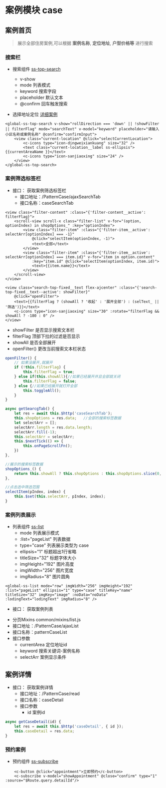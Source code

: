 # 案例模块 case

## 案例首页
>展示全部住房案例,可以根据 **案例名称**, **定位地址**, **户型价格等** 进行搜索
### 搜索栏
- 搜索组件 [ss-top-search]()
    + v-show
    + mode 列表模式
    + keyword 搜索字段
    + placeholder 默认文本
    + @confirm  回车触发搜索

- 选择地址定位 [详细案例](./07.选择地址定位.md)
```vue
<global-ss-top-search v-show="rollDirection === 'down' || !showFilter || filterFlag" mode="searchText" v-model="keyword" placeholder="请输入小区名称或案例名称" @confirm="confirmInput">
    <view class="current-location" @click="selectCurrentLocation">
        <c-icons type="icon-dingweixiankuang" size="32" />
        <text class="current-location__label ss-ellipsis">{{currentAreaName }}</text>
        <c-icons type="icon-sanjiaoxing" size="24" />
    </view>
</global-ss-top-search>
```
### 案例筛选标签栏
- 接口： 获取案例筛选标签栏
    + 接口地址：/PatternCase/ajaxSearchTab
    + 接口名称：caseSearchTab
```vue
<view class="filter-content" :class="{'filter-content__active': filterFlag}">
    <scroll-view scroll-x class="filter-list" v-for="(option, optionIndex) in shopOptions_" :key="optionIndex">
        <view class="filter-item" :class="{'filter-item__active': selectArr[optionIndex] === -1}"
            @click="selectItem(optionIndex, -1)">
            <text>全部</text>
        </view>
        <view class="filter-item" :class="{'filter-item__active': selectArr[optionIndex] === item.id}" v-for="item in option.content"
            :key="item.id" @click="selectItem(optionIndex, item.id)">
            <text>{{item.name}}</text>
        </view>
    </scroll-view>
</view>

<view class="search-top-fixed__text flex-ajcenter" :class="{'search-top-fixed__text--active': showFilter}"
    @click="openFilter">
    <text>{{filterFlag ? (showAll ? '收起' : '展开全部') : (selText_ || '筛选')}}</text>
    <c-icons type="icon-sanjiaoxing" size="30" :rotate="filterFlag && showAll ? -180 : 0" />
</view>
```
- showFilter 是否显示搜索文本栏
- filterFlag 顶部下拉的过滤是否显示
- showAll 是否全部展开
- openFilter() 更改当前搜索文本栏状态
```js
openFilter() {
    // 如果没展开,就展开
    if (!this.filterFlag) {
        this.filterFlag = true;
    } else if(this.showAll){//如果已经展开并且全部就关闭
        this.filterFlag = false;
    } else {//如果已经展开就打开全部
        this.toggleAll();
    }
}
```
```js
async getSearcgTab() {
    let res = await this.$http('caseSearchTab');
    this.shopOptions = res.data;   //全部的搜索标签数据
    let selectArr = [];
    selectArr.length = res.data.length;
    selectArr.fill(-1);           
    this.selectArr = selectArr;
    this.$nextTick(() => {
        this.onPageScrollFn();
    })
},

//展示的搜索标签数据
shopOptions_() {      
    return this.showAll ? this.shopOptions : this.shopOptions.slice(0, filterNums);
},

//点击选中筛选范围  
selectItem(pIndex, index) {
    this.$set(this.selectArr, pIndex, index);
}
```
### 案例列表展示
- 列表组件 [ss-list]()
    + mode  列表展示模式 
    + :list="pageList" 列表数据
    + type="case" 列表展示类型为 case
    + ellipsis="1"  标题超出1行省略
    + titleSize="32"  标题字体大小
    + imgHeight="192" 图片高度
    + imgWidth="256"  图片宽度
    + imgRadius="8"   图片圆角
```vue
<global-ss-list mode="row" imgWidth="256" imgHeight="192" :list="pageList" ellipsis="1" type="case" titleKey="name" titleSize="32" imgKey="image" :noData="noData" :lodingText="lodingText" imgRadius="8" />
```
- 接口： 获取案例列表
+ 分页Mixins common/mixins/list.js
+ 接口地址：/PatternCase/ajaxList
+ 接口名称：patternCaseList
+ 接口参数
    * currentArea 定位地址id 
    * keyword 搜索关键词-案例名称
    * selectArr 案例显示条件


## 案例详情
- 接口： 获取案例详情
    + 接口地址：/PatternCase/read
    + 接口名称：caseDetail
    + 接口参数
        * id 案例id 
```js
async getCaseDetail(id) {
    let res = await this.$http('caseDetail', { id });
    this.caseDetail = res.data;
}
```
### 预约案例
- 预约组件 [ss-subscribe]()
```vue
	<c-button @click="appointment">立即预约</c-button>
    <c-subscribe v-model="showAppointment" @close="confirm" type="1" :source="$Route.query.detailId"/>
```
